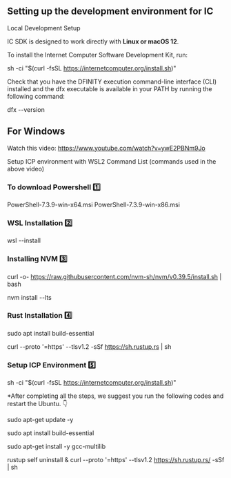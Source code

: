 ## Setting up the development environment for IC
Local Development Setup

IC SDK is designed to work directly with **Linux or macOS 12**.

To install the Internet Computer Software Development Kit, run:

sh -ci "$(curl -fsSL https://internetcomputer.org/install.sh)"

Check that you have the DFINITY execution command-line interface (CLI) installed and the dfx executable is available in your PATH by running the following command:

dfx --version

## For Windows

Watch this video: https://www.youtube.com/watch?v=ywE2PBNm9Jo

Setup ICP environment with WSL2 Command List (commands used in the above video)

### To download Powershell 1️⃣

PowerShell-7.3.9-win-x64.msi
PowerShell-7.3.9-win-x86.msi

### WSL Installation 2️⃣

wsl --install

### Installing NVM 3️⃣

curl -o- https://raw.githubusercontent.com/nvm-sh/nvm/v0.39.5/install.sh | bash

nvm install --lts

### Rust Installation 4️⃣

sudo apt install build-essential

curl --proto '=https' --tlsv1.2 -sSf https://sh.rustup.rs | sh

### Setup ICP Environment 5️⃣

sh -ci "$(curl -fsSL https://internetcomputer.org/install.sh)"

*After completing all the steps, we suggest you run the following codes and restart the Ubuntu. 👇

sudo apt-get update -y 

sudo apt install build-essential

sudo apt-get install -y gcc-multilib

rustup self uninstall & curl --proto '=https' --tlsv1.2 https://sh.rustup.rs/ -sSf | sh
